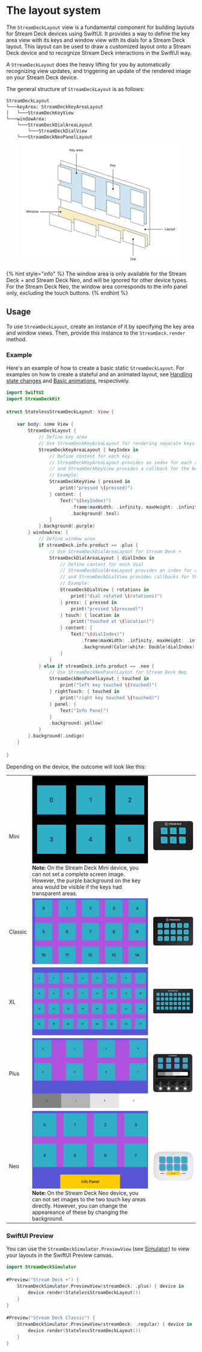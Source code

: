 # The layout system

The `StreamDeckLayout` view is a fundamental component for building layouts for Stream Deck devices using SwiftUI. It provides a way to define the key area view with its keys and window view with its dials for a Stream Deck layout. This layout can be used to draw a customized layout onto a Stream Deck device and to recognize Stream Deck interactions in the SwiftUI way.

A `StreamDeckLayout` does the heavy lifting for you by automatically recognizing view updates, and triggering an update of the rendered image on your Stream Deck device.

The general structure of `StreamDeckLayout` is as follows:

```
StreamDeckLayout
└───keyArea: StreamDeckKeyAreaLayout
│   └───StreamDeckKeyView
└───windowArea: 
    └───StreamDeckDialAreaLayout
        └───StreamDeckDialView
    └───StreamDeckNeoPanelLayout
```

<figure>
    <picture>
        <source srcset="../_images/StreamDeckLayout.dark.svg" media="(prefers-color-scheme: dark)">
        <img src="../_images/StreamDeckLayout.light.svg" alt="An illustration of how layers are arranged in StreamDeckLayout">
    </picture>
    <figcaption></figcaption>
</figure>

{% hint style="info" %}
The window area is only available for the Stream Deck + and Stream Deck Neo, and will be ignored for other device types. For the Stream Deck Neo, the window area corresponds to the info panel only, excluding the touch buttons. 
{% endhint %}

## Usage
To use `StreamDeckLayout`, create an instance of it by specifying the key area and window views. Then, provide this instance to the `StreamDeck.render` method.

### Example

Here's an example of how to create a basic static `StreamDeckLayout`. For examples on how to create a stateful and an animated layout, see [Handling state changes](Stateful.md) and [Basic animations](Animated.md), respectively.

```swift
import SwiftUI 
import StreamDeckKit

struct StatelessStreamDeckLayout: View {

    var body: some View {
        StreamDeckLayout {
            // Define key area
            // Use StreamDeckKeyAreaLayout for rendering separate keys
            StreamDeckKeyAreaLayout { keyIndex in
                // Define content for each key.
                // StreamDeckKeyAreaLayout provides an index for each available key,
                // and StreamDeckKeyView provides a callback for the key action
                // Example:
                StreamDeckKeyView { pressed in
                    print("pressed \(pressed)")
                } content: {
                    Text("\(keyIndex)")
                        .frame(maxWidth: .infinity, maxHeight: .infinity)
                        .background(.teal)
                }
            }.background(.purple)
        } windowArea: {
            // Define window area
            if streamDeck.info.product == .plus {
                // Use StreamDeckDialAreaLayout for Stream Deck +
                StreamDeckDialAreaLayout { dialIndex in
                    // Define content for each dial
                    // StreamDeckDialAreaLayout provides an index for each available dial,
                    // and StreamDeckDialView provides callbacks for the dial actions
                    // Example:
                    StreamDeckDialView { rotations in
                        print("dial rotated \(rotations)")
                    } press: { pressed in
                        print("pressed \(pressed)")
                    } touch: { location in
                        print("touched at \(location)")
                    } content: {
                        Text("\(dialIndex)")
                            .frame(maxWidth: .infinity, maxHeight: .infinity)
                            .background(Color(white: Double(dialIndex) / 5 + 0.5))
                    }
                }
            } else if streamDeck.info.product == .neo {
                // Use StreamDeckNeoPanelLayout for Stream Deck Neo
                StreamDeckNeoPanelLayout { touched in
                    print("left key touched \(touched)")
                } rightTouch: { touched in
                    print("right key touched \(touched)")
                } panel: {
                    Text("Info Panel")
                }
                .background(.yellow)
            }
        }.background(.indigo)
    }

}

```

Depending on the device, the outcome will look like this:

<table>
    <tr>
        <td>Mini</td>
        <td>
            <img src="../_images/layout_sd_mini.png">
            <strong>Note:</strong> On the Stream Deck Mini device, you can not set a complete screen image. However, the purple background on the key area would be visible if the keys had transparent areas.
        </td>
        <td><img src="../_images/layout_sd_mini_device.png"></td>
    </tr>
    <tr>
        <td>Classic</td>
        <td><img src="../_images/layout_sd_classic.png"></td>
        <td><img src="../_images/layout_sd_classic_device.png"></td>
    </tr> 
    <tr>
        <td>XL</td>
        <td><img src="../_images/layout_sd_xl.png"></td>
        <td><img src="../_images/layout_sd_xl_device.png"></td>
    </tr> 
    <tr>
        <td>Plus</td>
        <td><img src="../_images/layout_sd_plus.png"></td>
        <td><img src="../_images/layout_sd_plus_device.png"></td>
    </tr> 
    <tr>
        <td>Neo</td>
        <td>
            <img src="../_images/layout_sd_neo.png">
            <strong>Note:</strong> On the Stream Deck Neo device, you can not set images to the two touch key areas directly. However, you can change the appeareance of these by changing the background.  
        </td>
        <td><img src="../_images/layout_sd_neo_device.png"></td>
    </tr> 
</table>


### SwiftUI Preview

You can use the `StreamDeckSimulator.PreviewView` (see [Simulator](../Simulator.md)) to view your layouts in the SwiftUI Preview canvas.
```swift
import StreamDeckSimulator

#Preview("Stream Deck +") {
    StreamDeckSimulator.PreviewView(streamDeck: .plus) { device in
        device.render(StatelessStreamDeckLayout())
    }
}

#Preview("Stream Deck Classic") {
    StreamDeckSimulator.PreviewView(streamDeck: .regular) { device in
        device.render(StatelessStreamDeckLayout())
    }
}
```
